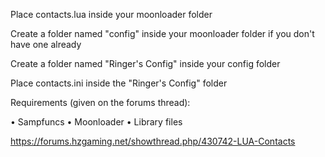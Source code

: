 Place contacts.lua inside your moonloader folder

Create a folder named "config" inside your moonloader folder if you don't have one already

Create a folder named "Ringer's Config" inside your config folder

Place contacts.ini inside the "Ringer's Config" folder

Requirements (given on the forums thread):

• Sampfuncs
• Moonloader
• Library files

https://forums.hzgaming.net/showthread.php/430742-LUA-Contacts
